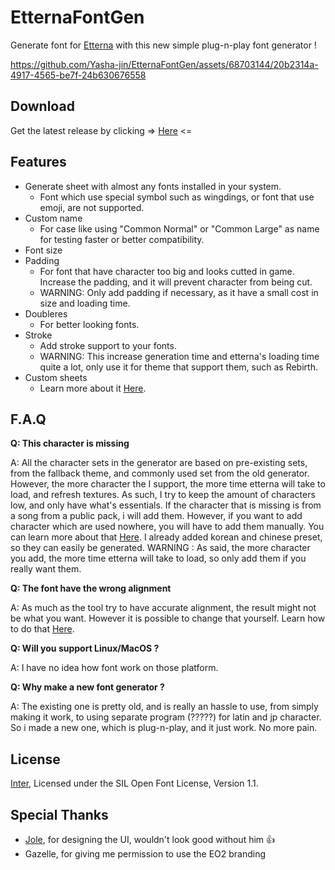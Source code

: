 # EtternaFontGen
Generate font for [Etterna](https://etternaonline.com/) with this new simple plug-n-play font generator !

https://github.com/Yasha-jin/EtternaFontGen/assets/68703144/20b2314a-4917-4565-be7f-24b630676558

## Download
Get the latest release by clicking => [Here](https://github.com/Yasha-jin/EtternaFontGen/releases/latest) <=

## Features
- Generate sheet with almost any fonts installed in your system.
  - Font which use special symbol such as wingdings, or font that use emoji, are not supported.
- Custom name
  - For case like using "Common Normal" or "Common Large" as name for testing faster or better compatibility.
- Font size
- Padding
  - For font that have character too big and looks cutted in game. Increase the padding, and it will prevent character from being cut.
  - WARNING: Only add padding if necessary, as it have a small cost in size and loading time.
- Doubleres
  - For better looking fonts.
- Stroke
  - Add stroke support to your fonts.
  - WARNING: This increase generation time and etterna's loading time quite a lot, only use it for theme that support them, such as Rebirth.
- Custom sheets
  - Learn more about it [Here](https://github.com/Yasha-jin/EtternaFontGen/wiki/How-to-add-custom-characters-set).

## F.A.Q
**Q: This character is missing**

A: All the character sets in the generator are based on pre-existing sets, from the fallback theme, and commonly used set from the old generator. However, the more character the I support, the more time etterna will take to load, and refresh textures. As such, I try to keep the amount of characters low, and only have what's essentials. If the character that is missing is from a song from a public pack, i will add them. However, if you want to add character which are used nowhere, you will have to add them manually. You can learn more about that [Here](https://github.com/Yasha-jin/EtternaFontGen/wiki/How-to-add-custom-characters-set). I already added korean and chinese preset, so they can easily be generated. WARNING : As said, the more character you add, the more time etterna will take to load, so only add them if you really want them.

**Q: The font have the wrong alignment**

A: As much as the tool try to have accurate alignment, the result might not be what you want. However it is possible to change that yourself. Learn how to do that [Here](https://github.com/Yasha-jin/EtternaFontGen/wiki/How-to-manually-change-alignment).

**Q: Will you support Linux/MacOS ?**

A: I have no idea how font work on those platform.

**Q: Why make a new font generator ?**

A: The existing one is pretty old, and is really an hassle to use, from simply making it work, to using separate program (?????) for latin and jp character. So i made a new one, which is plug-n-play, and it just work. No more pain.

## License
[Inter](https://fonts.google.com/specimen/Inter), Licensed under the SIL Open Font License, Version 1.1.

## Special Thanks
- [Jole](https://github.com/Jolomann), for designing the UI, wouldn't look good without him 👍
- Gazelle, for giving me permission to use the EO2 branding
